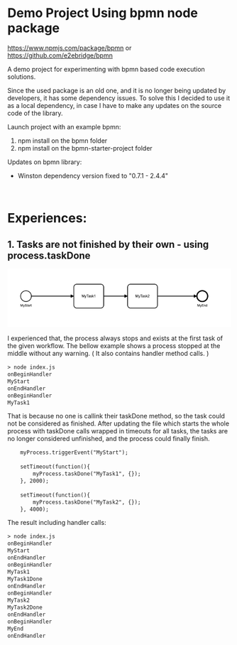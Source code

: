 # Demo Project Using bpmn node package
https://www.npmjs.com/package/bpmn or https://github.com/e2ebridge/bpmn

A demo project for experimenting with bpmn based code execution solutions.

Since the used package is an old one, and it is no longer being updated by developers, it has some dependency issues. To solve this I decided to use it as a local dependency, in case I have to make any updates on the source code of the library.

Launch project with an example bpmn:
1. npm install on the bpmn folder
2. npm install on the bpmn-starter-project folder


Updates on bpmn library:
 - Winston dependency version fixed to "0.7.1 - 2.4.4"

<br>

# Experiences:

## 1. Tasks are not finished by their own - using process.taskDone

![simple-workflow](./documentation/img/two-task-workflow.png)

I experienced that, the process always stops and exists at the first task of the given workflow. The bellow example shows a process stopped at the middle without any warning. ( It also contains handler method calls. )

```
> node index.js
onBeginHandler
MyStart
onEndHandler
onBeginHandler
MyTask1
```
That is because no one is callink their taskDone method, so the task could not be considered as finished. After updating the file which starts the whole process with taskDone calls wrapped in timeouts for all tasks, the tasks are no longer considered unfinished, and the process could finally finish.

```
    myProcess.triggerEvent("MyStart");

    setTimeout(function(){
        myProcess.taskDone("MyTask1", {});
    }, 2000);

    setTimeout(function(){
        myProcess.taskDone("MyTask2", {});
    }, 4000);

```

The result including handler calls:
```
> node index.js
onBeginHandler
MyStart
onEndHandler
onBeginHandler
MyTask1
MyTask1Done
onEndHandler
onBeginHandler
MyTask2
MyTask2Done
onEndHandler
onBeginHandler
MyEnd
onEndHandler
```


